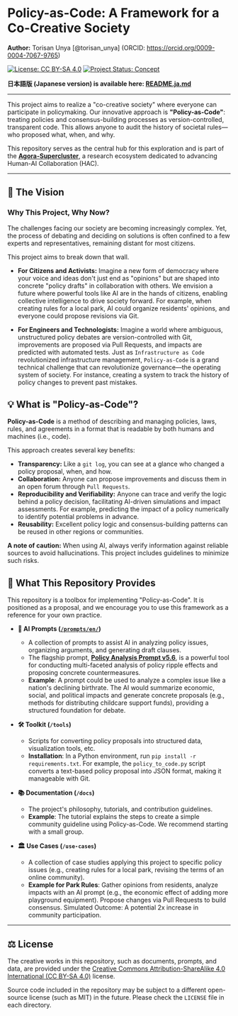 # Policy-as-Code: A Framework for a Co-Creative Society

**Author:** Torisan Unya [@torisan_unya] (ORCID: https://orcid.org/0009-0004-7067-9765)

[![License: CC BY-SA 4.0](https://i.creativecommons.org/l/by-sa/4.0/88x31.png)](https://creativecommons.org/licenses/by-sa/4.0/deed.en)
[![Project Status: Concept](https://img.shields.io/badge/status-concept-blue.svg)](https://github.com/torisan-unya/policy-as-code)

**日本語版 (Japanese version) is available here: [README.ja.md](./README.ja.md)**

---

This project aims to realize a "co-creative society" where everyone can participate in policymaking. Our innovative approach is **"Policy-as-Code"**: treating policies and consensus-building processes as version-controlled, transparent code. This allows anyone to audit the history of societal rules—who proposed what, when, and why.

This repository serves as the central hub for this exploration and is part of the **[Agora-Supercluster](https://github.com/torisan-unya/Agora-Supercluster)**, a research ecosystem dedicated to advancing Human-AI Collaboration (HAC).

---

## 📜 The Vision

### Why This Project, Why Now?

The challenges facing our society are becoming increasingly complex. Yet, the process of debating and deciding on solutions is often confined to a few experts and representatives, remaining distant for most citizens.

This project aims to break down that wall.

*   **For Citizens and Activists:**
    Imagine a new form of democracy where your voice and ideas don't just end as "opinions" but are shaped into concrete "policy drafts" in collaboration with others. We envision a future where powerful tools like AI are in the hands of citizens, enabling collective intelligence to drive society forward. For example, when creating rules for a local park, AI could organize residents' opinions, and everyone could propose revisions via Git.

*   **For Engineers and Technologists:**
    Imagine a world where ambiguous, unstructured policy debates are version-controlled with Git, improvements are proposed via Pull Requests, and impacts are predicted with automated tests. Just as `Infrastructure as Code` revolutionized infrastructure management, `Policy-as-Code` is a grand technical challenge that can revolutionize governance—the operating system of society. For instance, creating a system to track the history of policy changes to prevent past mistakes.

## 💡 What is "Policy-as-Code"?

**Policy-as-Code** is a method of describing and managing policies, laws, rules, and agreements in a format that is readable by both humans and machines (i.e., code).

This approach creates several key benefits:

*   **Transparency:** Like a `git log`, you can see at a glance who changed a policy proposal, when, and how.
*   **Collaboration:** Anyone can propose improvements and discuss them in an open forum through `Pull Requests`.
*   **Reproducibility and Verifiability:** Anyone can trace and verify the logic behind a policy decision, facilitating AI-driven simulations and impact assessments. For example, predicting the impact of a policy numerically to identify potential problems in advance.
*   **Reusability:** Excellent policy logic and consensus-building patterns can be reused in other regions or communities.

**A note of caution:** When using AI, always verify information against reliable sources to avoid hallucinations. This project includes guidelines to minimize such risks.

## 🚀 What This Repository Provides

This repository is a toolbox for implementing "Policy-as-Code". It is positioned as a proposal, and we encourage you to use this framework as a reference for your own practice.

*   **🤖 AI Prompts ([`/prompts/en/`](./prompts/en/))**
    *   A collection of prompts to assist AI in analyzing policy issues, organizing arguments, and generating draft clauses.
    *   The flagship prompt, **[Policy Analysis Prompt v5.6](./prompts/en/policy-analysis-prompt-v5.6-en.md)**, is a powerful tool for conducting multi-faceted analysis of policy ripple effects and proposing concrete countermeasures.
    *   **Example**: A prompt could be used to analyze a complex issue like a nation's declining birthrate. The AI would summarize economic, social, and political impacts and generate concrete proposals (e.g., methods for distributing childcare support funds), providing a structured foundation for debate.

*   **🛠 Toolkit (`/tools`)**
    *   Scripts for converting policy proposals into structured data, visualization tools, etc.
    *   **Installation**: In a Python environment, run `pip install -r requirements.txt`. For example, the `policy_to_code.py` script converts a text-based policy proposal into JSON format, making it manageable with Git.

*   **📚 Documentation (`/docs`)**
    *   The project's philosophy, tutorials, and contribution guidelines.
    *   **Example**: The tutorial explains the steps to create a simple community guideline using Policy-as-Code. We recommend starting with a small group.

*   **🏛️ Use Cases (`/use-cases`)**
    *   A collection of case studies applying this project to specific policy issues (e.g., creating rules for a local park, revising the terms of an online community).
    *   **Example for Park Rules**: Gather opinions from residents, analyze impacts with an AI prompt (e.g., the economic effect of adding more playground equipment). Propose changes via Pull Requests to build consensus. Simulated Outcome: A potential 2x increase in community participation.

---

## ⚖️ License

The creative works in this repository, such as documents, prompts, and data, are provided under the [Creative Commons Attribution-ShareAlike 4.0 International (CC BY-SA 4.0)](https://creativecommons.org/licenses/by-sa/4.0/deed.en) license.

Source code included in the repository may be subject to a different open-source license (such as MIT) in the future. Please check the `LICENSE` file in each directory.
